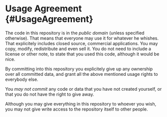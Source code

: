 Usage Agreement {#UsageAgreement}
===============

The code in this repository is in the *public domain* (unless specified otherwise). That means that everyone may use it for whatever he whishes. 
That explicitely includes closed source, commercial applications.
You may copy, modify, redistribute and even sell it.
You do not need to include a license or other note, to state that you used this code, although it would be nice.

By committing into this repository you explicitely give up any ownership over all committed data, and grant all the above mentioned usage rights to everybody else.

You *may not commit* any code or data that you have not created yourself, or that you do not have the right to give away.

Although you may give everything in this repository to whoever you wish, you may not give write access to the repository itself to other people.

